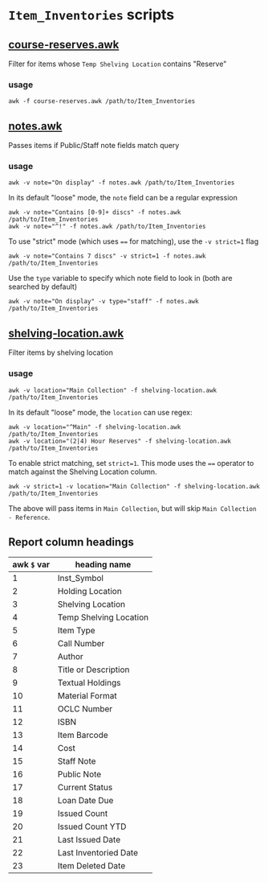 # `Item_Inventories` scripts

## [course-reserves.awk][cr]

Filter for items whose `Temp Shelving Location` contains "Reserve"

### usage

    awk -f course-reserves.awk /path/to/Item_Inventories


## [notes.awk][no]

Passes items if Public/Staff note fields match query

### usage

    awk -v note="On display" -f notes.awk /path/to/Item_Inventories

In its default "loose" mode, the `note` field can be a regular expression

    awk -v note="Contains [0-9]+ discs" -f notes.awk /path/to/Item_Inventories
    awk -v note="^!" -f notes.awk /path/to/Item_Inventories

To use "strict" mode (which uses `==` for matching), use the `-v strict=1` flag

    awk -v note="Contains 7 discs" -v strict=1 -f notes.awk /path/to/Item_Inventories

Use the `type` variable to specify which note field to look in (both are
searched by default)

    awk -v note="On display" -v type="staff" -f notes.awk /path/to/Item_Inventories


## [shelving-location.awk][sl]

Filter items by shelving location

### usage

    awk -v location="Main Collection" -f shelving-location.awk /path/to/Item_Inventories

In its default "loose" mode, the `location` can use regex:

    awk -v location="^Main" -f shelving-location.awk /path/to/Item_Inventories
    awk -v location="(2|4) Hour Reserves" -f shelving-location.awk /path/to/Item_Inventories

To enable strict matching, set `strict=1`. This mode uses the `==` operator to
match against the Shelving Location column.

    awk -v strict=1 -v location="Main Collection" -f shelving-location.awk /path/to/Item_Inventories

The above will pass items in `Main Collection`, but will skip `Main Collection - Reference`.


[cr]: ./course-reserves.awk
[no]: ./notes.awk
[sl]: ./shelving-location.awk


## Report column headings

awk `$` var | heading name
------------|-------------
1           | Inst_Symbol
2           | Holding Location
3           | Shelving Location
4           | Temp Shelving Location
5           | Item Type
6           | Call Number
7           | Author
8           | Title or Description
9           | Textual Holdings
10          | Material Format
11          | OCLC Number
12          | ISBN
13          | Item Barcode
14          | Cost
15          | Staff Note
16          | Public Note
17          | Current Status
18          | Loan Date Due
19          | Issued Count
20          | Issued Count YTD
21          | Last Issued Date
22          | Last Inventoried Date
23          | Item Deleted Date
